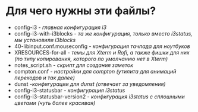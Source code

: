 # Для чего нужны эти файлы?

* config-i3 - *главная конфигурация i3*
* config-i3-with-i3blocks - *та же конфигурация, только вместо i3status, мы установили i3blocks*
* 40-libinput.conf.mouseconfig - *конфигурация тачпада для ноутбуков*
* XRESOURCES-for-all - *темы для Xterm и Rofi, а также фишки для них (по типу копирования, которого по умолчанию нет в Xterm)*
* notes_script.sh - *скрипт для создания заметок*
* compton.conf - *настройки для compton (утилита для анимаций переходов и так далее)*
* dunst -*конфигурации для dunst (отвечает за уведомления)*
* config-i3-statusbar - *конфигурация i3status*
* config-i3-statusbar-version2 - *конфигурация i3status с сплошными цветами (чуть более красивая)*

